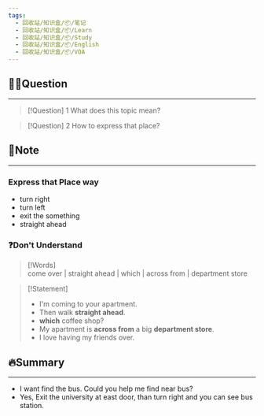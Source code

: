 ```yaml
---
tags:
  - 回收站/知识盒/📦/笔记
  - 回收站/知识盒/📦/Learn
  - 回收站/知识盒/📦/Study
  - 回收站/知识盒/📦/English
  - 回收站/知识盒/📦/VOA
---
```


## 🙋‍♀️Question

---

> [!Question] 1 What does this topic mean?

> [!Question] 2 How to express that place?

## 📝Note

---

### Express that Place way

- turn right
- turn left
- exit the something
- straight ahead

### ❓Don't Understand

> [!Words]  
> come over | straight ahead | which | across from | department store

> [!Statement]  
> - I'm coming to your apartment.
> - Then walk **straight ahead**.
> - **which** coffee shop?
> - My apartment is **across from** a big **department store**.
> - I love having my friends over.

## 🔥Summary

---
- I want find the bus. Could you help me find near bus?
- Yes, Exit the university at east door, than turn right and you can see bus station.
